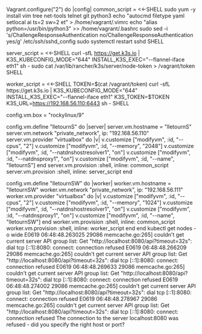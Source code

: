 Vagrant.configure("2") do |config|
  common_script = <<-SHELL
  sudo yum -y install vim tree net-tools telnet git python3
  echo "autocmd filetype yaml setlocal ai ts=2 sw=2 et" > /home/vagrant/.vimrc
  echo "alias python=/usr/bin/python3" >> /home/vagrant/.bashrc
  sudo sed -i 's/ChallengeResponseAuthentication no/ChallengeResponseAuthentication yes/g' /etc/ssh/sshd_config
  sudo systemctl restart sshd
  SHELL

  server_script = <<-SHELL
  curl -sfL https://get.k3s.io | K3S_KUBECONFIG_MODE="644" INSTALL_K3S_EXEC="--flannel-iface eth1" sh -
  sudo cat /var/lib/rancher/k3s/server/node-token > /vagrant/token
  SHELL

  worker_script = <<-SHELL
  TOKEN=$(cat /vagrant/token)
  curl -sfL https://get.k3s.io | K3S_KUBECONFIG_MODE="644" INSTALL_K3S_EXEC="--flannel-iface eth1" K3S_TOKEN=$TOKEN K3S_URL=https://192.168.56.110:6443 sh -
  SHELL

  config.vm.box = "rockylinux/9"

  config.vm.define "lletournS" do |server|
    server.vm.hostname = "lletournS"
    server.vm.network "private_network", ip: "192.168.56.110"
    server.vm.provider "virtualbox" do |v|
      v.customize ["modifyvm", :id, "--cpus", "2"]
      v.customize ["modifyvm", :id, "--memory", "2048"]
      v.customize ["modifyvm", :id, "--natdnshostresolver1", "on"]
      v.customize ["modifyvm", :id, "--natdnsproxy1", "on"]
      v.customize ["modifyvm", :id, "--name", "lletournS"]
    end
    server.vm.provision :shell, inline: common_script
    server.vm.provision :shell, inline: server_script
  end

  config.vm.define "lletournSW" do |worker|
    worker.vm.hostname = "lletournSW"
    worker.vm.network "private_network", ip: "192.168.56.111"
    worker.vm.provider "virtualbox" do |v|
      v.customize ["modifyvm", :id, "--cpus", "2"]
      v.customize ["modifyvm", :id, "--memory", "1024"]
      v.customize ["modifyvm", :id, "--natdnshostresolver1", "on"]
      v.customize ["modifyvm", :id, "--natdnsproxy1", "on"]
      v.customize ["modifyvm", :id, "--name", "lletournSW"]
    end
    worker.vm.provision :shell, inline: common_script
    worker.vm.provision :shell, inline: worker_script
  end
end
kubectl get nodes -o wide
E0619 06:48:48.263025   29086 memcache.go:265] couldn't get current server API group list: Get "http://localhost:8080/api?timeout=32s": dial tcp [::1]:8080: connect: connection refused
E0619 06:48:48.266209   29086 memcache.go:265] couldn't get current server API group list: Get "http://localhost:8080/api?timeout=32s": dial tcp [::1]:8080: connect: connection refused
E0619 06:48:48.269633   29086 memcache.go:265] couldn't get current server API group list: Get "http://localhost:8080/api?timeout=32s": dial tcp [::1]:8080: connect: connection refused
E0619 06:48:48.274002   29086 memcache.go:265] couldn't get current server API group list: Get "http://localhost:8080/api?timeout=32s": dial tcp [::1]:8080: connect: connection refused
E0619 06:48:48.278967   29086 memcache.go:265] couldn't get current server API group list: Get "http://localhost:8080/api?timeout=32s": dial tcp [::1]:8080: connect: connection refused
The connection to the server localhost:8080 was refused - did you specify the right host or port?
